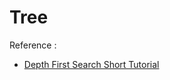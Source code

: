 # Tree





Reference  :

* [Depth First Search Short Tutorial](https://medium.com/@tingyan.deng/depth-first-search-short-tutorial-165b41f1b1c0)

